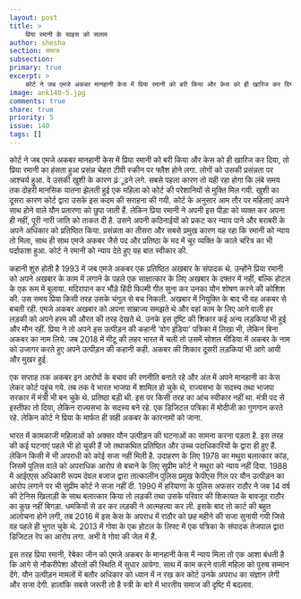 ```yaml
---
layout: post
title: >
    प्रिया रमानी के साहस को सलाम
author: shesha
section: समाज
subsection:
primary: true
excerpt: >
    कोर्ट ने जब एमजे अकबर मानहानी केस में प्रिया रमानी को बरी किया और केस को ही खारिज कर दिया, तो प्रिया रमानी का हंसता हुआ प्रसंन्न चेहरा टीवी स्क्रीन पर फ्लैश होने लगा. लोगों को उसकी प्रसंन्नता पर आश्चर्य हुआ.
image: ank140-5.jpg
comments: true
share: true
priority: 5
issue: 140
tags: []
---
```


कोर्ट ने जब एमजे अकबर मानहानी केस में प्रिया रमानी को बरी किया और केस को ही खारिज कर दिया, तो प्रिया रमानी का हंसता हुआ प्रसंन्न चेहरा टीवी स्क्रीन पर फ्लैश होने लगा. लोगों को उसकी प्रसंन्नता पर आश्चर्य हुआ. वे उसकी खुशी के कारण ढ़ंूढने लगे. सबसे पहला कारण तो यही रहा होगा कि लंबे समय तक दोहरी मानसिक यातना झेलती हुई एक महिला को कोर्ट की परेशानियों से मुक्ति मिल गयी. खुशी का दूसरा कारण कोर्ट द्वारा उसके इस कदम की सराहना की गयी. कोर्ट के अनुसार आम तौर पर महिलाएं अपने साथ होने वाले यौन प्रतारणा को छुपा जाती हैं. लेकिन प्रिया रमानी ने अपनी इस पीड़ा को व्यक्त कर अपना ही नहीं, पूरी नारी जाति को ताकत दी है. उसने अपनी कठिनाईयों को प्रकट कर न्याय पाने और बराबरी के अपने अधिकार को प्रतिष्ठित किया. प्रसंन्नता का तीसरा और सबसे प्रमुख कारण यह रहा कि रमानी को न्याय तो मिला, साथ ही साथ एमजे अकबर जैसे पद और प्रतिष्ठा के मद में चूर व्यक्ति के काले चरित्र का भी पर्दाफाश हुआ. कोर्ट ने रमानी को न्याय देते हुए यह बात स्वीकार की.

कहानी शुरु होती है 1993 में जब एमजे अकबर एक प्रतिष्ठित अखबार के संपादक थे. उन्होंने प्रिया रमानी को अपने अखबार के काम में लगाने के पहले एक साक्षात्कार के लिए अखबार के दफ्तर में नहीं, बल्कि होटल के एक रूम में बुलाया. मदिरापान कर भौंड़े हिंदी फिल्मी गीत सुना कर उनका यौन शोषण करने की कोशिश की. उस समय प्रिया किसी तरह उसके चंगुल से बच निकली. अखबार में नियुक्ति के बाद भी वह अकबर से बचती रही. एमजे अकबर अखबार को अपना साम्राज्य समझते थे और वहां काम के लिए आने वाली हर लड़की को अपने हरम की औरत की तरह देखते थे. उनके इस दृष्टि की शिकार कई अन्य लड़कियां भी हुई और मौन रहीं. प्रिया ने तो अपने इस उत्पीड़न की कहानी ‘वोग इंडिया’ पत्रिका में लिखा भी, लेकिन बिना अकबर का नाम लिये. जब 2018 में मीटू की लहर भारत में चली तो उसमें सोशल मीडिया में अकबर के नाम को उजागर करते हुए अपने उत्पीड़न की कहानी कही. अकबर की शिकार दूसरी लड़कियां भी आगे आयी और मुखर हुई.

एक सप्ताह तक अकबर इन आरोपों के बचाव की रणनीति बनाते रहे और अंत में अपने मानहानी का केस लेकर कोर्ट पहुंच गये. तब तक वे भारत भाजपा में शामिल हो चुके थे, राज्यसभा के सदस्य तथा भाजपा सरकार में मंत्री भी बन चुके थे. प्रतिष्ठा बड़ी थी. इस पर किसी तरह का आंच स्वीकार नहीं था. मंत्री पद से इस्तीफा तो दिया, लेकिन राज्यसभा के सदस्य बने रहे. एक डिजिटल पत्रिका में मोदीजी का गुणगान करते रहे. लेकिन कोर्ट ने प्रिया के मार्फत ही सही अकबर के कारनामों को जाना.

भारत में कामकाजी महिलाओं को अक्सर यौन उत्पीड़न की घटनाओं का सामना करना पड़ता है. इस तरह की कई घटनाएं पहले भी हो चुकी हैं जो तथाकथित प्रतिष्ठित और उच्च पदाधिकारियों के द्वारा ही हुए हैं. लेकिन किसी में भी अपराधी को कोई सजा नहीं मिली है. उदाहरण के लिए 1978 का मथुरा बलात्कार कांड, जिसमें पुलिस वाले को अपराधिक आरोप से बचाने के लिए सुप्रीम कोर्ट ने मथुरा को न्याय नहीं दिया. 1988 में आईएएस अधिकारी रूपम देवल बजाज द्वारा तात्कालीन पुलिस प्रमुख केपीएस गिल पर यौन उत्पीड़न का आरोप लगाने पर भी सुप्रीम कोर्ट ने सजा नहीं दी. 1990 में हरियाणा के पुलिस अफसर राठौर ने जब 14 वर्ष की टेनिस खिलाड़ी के साथ बलात्कार किया तो लड़की तथा उसके परिवार की शिकायत के बावजूद राठौर का कुछ नहीं बिगड़ा. धमकियों से डर कर लड़की ने आत्महत्या कर ली. इसके बाद तो कार्ट की बहुत आलोचना होने लगी, तब 2016 में इस केस के अपराध में राठौर को छह महीने की सजा सुनायी गयी जिसे वह पहले ही भुगत चुके थे. 2013 में गोवा के एक होटल के लिफ्ट में एक पत्रिका के संपादक तेजपाल द्वारा डिजिटल रेप का आरोप लगा. अभी वे गोवा की जेल में हैं.

इस तरह प्रिया रमानी, रेबेका जाॅन को एमजे अकबर के मानहानी केस में न्याय मिला तो एक आशा बंधती है कि आगे से नौकरीपेशा औरतों की स्थिति में सुधार आयेगा. साथ में काम करने वाली महिला को पुरुष सम्मान देंगे. यौन उत्पीड़न मामलों में बतौर अधिकार को ध्यान में न रख कर कोर्ट उनके अपराध का संज्ञान लेगी और सजा देगी. हालांकि सबसे जरूरी तो है स्त्री के बारे में भारतीय समाज की दृष्टि में बदलाव.